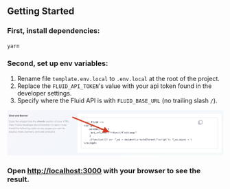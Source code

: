 ## Getting Started

### First, install dependencies:

```bash
yarn
```

### Second, set up env variables:

1. Rename file `template.env.local` to `.env.local` at the root of the project.
2. Replace the `FLUID_API_TOKEN`'s value with your api token found in the developer settings.
3. Specify where the Fluid API is with `FLUID_BASE_URL` (no trailing slash `/`).

![where to find the Fluid API token](public/images/readme1.png)

### Open [http://localhost:3000](http://localhost:3000) with your browser to see the result.

